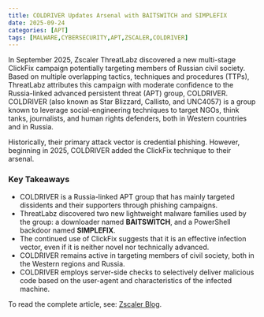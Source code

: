 ```yaml
---
title: COLDRIVER Updates Arsenal with BAITSWITCH and SIMPLEFIX
date: 2025-09-24
categories: [APT]
tags: [MALWARE,CYBERSECURITY,APT,ZSCALER,COLDRIVER]
---
```


In September 2025, Zscaler ThreatLabz discovered a new multi-stage ClickFix campaign potentially targeting members of Russian civil society. Based on multiple overlapping tactics, techniques and procedures (TTPs), ThreatLabz attributes this campaign with moderate confidence to the Russia-linked advanced persistent threat (APT) group, COLDRIVER. COLDRIVER (also known as Star Blizzard, Callisto, and UNC4057) is a group known to leverage social-engineering techniques to target NGOs, think tanks, journalists, and human rights defenders, both in Western countries and in Russia.

Historically, their primary attack vector is credential phishing. However, beginning in 2025, COLDRIVER added the ClickFix technique to their arsenal.

### Key Takeaways
- COLDRIVER is a Russia-linked APT group that has mainly targeted dissidents and their supporters through phishing campaigns.
- ThreatLabz discovered two new lightweight malware families used by the group: a downloader named **BAITSWITCH**, and a PowerShell backdoor named **SIMPLEFIX**.
- The continued use of ClickFix suggests that it is an effective infection vector, even if it is neither novel nor technically advanced.
- COLDRIVER remains active in targeting members of civil society, both in the Western regions and Russia.
- COLDRIVER employs server-side checks to selectively deliver malicious code based on the user-agent and characteristics of the infected machine.

To read the complete article, see: [Zscaler Blog](https://www.zscaler.com/blogs/security-research/coldriver-updates-arsenal-baitswitch-and-simplefix).